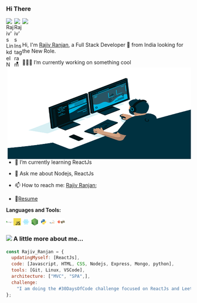### Hi There

<!--
**cool-monk/cool-monk** is a ✨ _special_ ✨ repository because its `README.md` (this file) appears on your GitHub profile.

Here are some ideas to get you started:

- 🔭 I’m currently working on ...
- 🌱 I’m currently learning ...
- 👯 I’m looking to collaborate on ...
- 🤔 I’m looking for help with
- 💬 Ask me about ...
- 📫 How to reach me: ...
- 😄 Pronouns: ...
- ⚡ Fun fact: ...
-->

<a href="https://www.linkedin.com/in/rajiv-ranjan-3bb775a9/">
  <img align="left"  alt="Rajiv's LinkdeIN" width="22px" src="https://cdn.jsdelivr.net/npm/simple-icons@v3/icons/linkedin.svg" />
</a>

<a href="https://www.instagram.com/r.ranjan.007/">
  <img align="left" alt="Rajiv's Instagram" width="22px" src="https://cdn.jsdelivr.net/npm/simple-icons@v3/icons/instagram.svg" />
</a>

![](https://visitor-badge.glitch.me/badge?page_id=cool-monk)

<br />

Hi, I'm [Rajiv Ranjan](https://www.linkedin.com/in/rajiv-ranjan-3bb775a9/), a Full Stack Developer 🚀 from India looking for the New Role.

  <img align="right" alt="GIF" src="https://github.com/cool-monk/cool-monk/blob/master/code.gif" width="500" height="250" />

- 👨🏽‍💻 I’m currently working on something cool
- 🌱 I’m currently learning ReactJs

- 💬 Ask me about Nodejs, ReactJs

- 📫 How to reach me: [Rajiv Ranjan](https://www.linkedin.com/in/rajiv-ranjan-3bb775a9/);

- 📝[Resume](https://drive.google.com/file/d/1RzKT_dMIEj1M4WjjSHhRzkFADf0R3IX1/view?usp=sharing)

**Languages and Tools:**

<code><img height="20" src="https://raw.githubusercontent.com/github/explore/80688e429a7d4ef2fca1e82350fe8e3517d3494d/topics/javascript/javascript.png"></code>
<code><img height="20" src="https://raw.githubusercontent.com/github/explore/80688e429a7d4ef2fca1e82350fe8e3517d3494d/topics/react/react.png"></code>
<code><img height="20" src="https://raw.githubusercontent.com/github/explore/80688e429a7d4ef2fca1e82350fe8e3517d3494d/topics/nodejs/nodejs.png"></code>
<code><img height="20" src="https://raw.githubusercontent.com/github/explore/80688e429a7d4ef2fca1e82350fe8e3517d3494d/topics/python/python.png"></code>
<code><img height="20" src="https://raw.githubusercontent.com/github/explore/80688e429a7d4ef2fca1e82350fe8e3517d3494d/topics/mysql/mysql.png"></code>
<code><img height="20" src="https://raw.githubusercontent.com/github/explore/80688e429a7d4ef2fca1e82350fe8e3517d3494d/topics/git/git.png"></code>
<code><img align="left" alt="MongoDB" height="20" src="https://raw.githubusercontent.com/github/explore/80688e429a7d4ef2fca1e82350fe8e3517d3494d/topics/mongodb/mongodb.png"></code>

### <img src="https://media.giphy.com/media/26n7b7PjSOZJwVCmY/giphy.gif" width="20"> A little more about me...

```javascript
const Rajiv_Ranjan = {
  updatingMyself: [ReactJs],
  code: [Javascript, HTML, CSS, Nodejs, Express, Mongo, python],
  tools: [Git, Linux, VSCode],
  architecture: ["MVC", "SPA",],
  challenge:
    "I am doing the #30DaysOfCode challenge focused on ReactJs and Leetcode",
};
```
